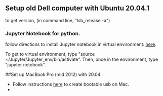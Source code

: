 ## Setup old Dell computer with Ubuntu 20.04.1 

to get version, (in command line, "lsb_release -a")

### Jupyter Notebook for python.

follow directions to install Jupyter notebook in virtual environment: [here](https://www.digitalocean.com/community/tutorials/how-to-set-up-jupyter-notebook-with-python-3-on-ubuntu-18-04).

To get to virtual environment, type "source ~/Jupyter/Jupyter_env/bin/activate".  Then, once in the environment, type "jupyter notebook".


##Set up MacBook Pro (mid 2012) with 20.04.

 * Follow instructions [here](https://ubuntu.com/tutorials/create-a-usb-stick-on-macos#1-overview) to create bootable usb on Mac.
 * 
